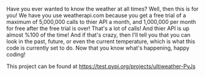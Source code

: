 Have you ever wanted to know the weather at all times? Well, then this is for you! We have you use weatherapi.com because you get a free trial of a maximum of 5,000,000 calls to thier API a month, and 1,000,000 per month for free after the free trial is over! That's a lot of calls! And thier API is up almost %100 of the time! And if that's crazy, then I'll tell you that you can look in the past, future, or even the current temperature, which is what this code is currently set to do. Now that you know what's happening, happy coding!

This project can be found at https://test.pypi.org/projects/ultiweather-PyJs
